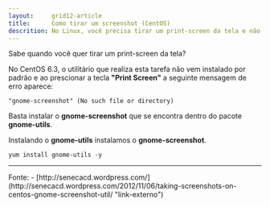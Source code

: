 ```yaml
---
layout:     grid12-article
title:      Como tirar um screenshot (CentOS)
descrition: No Linux, você precisa tirar um print-screen da tela e não sabe como?
---
```


Sabe quando você quer tirar um print-screen da tela? 

No CentOS 6.3, o utilitário que realiza esta tarefa não vem instalado por padrão e ao prescionar a tecla __"Print Screen"__
a seguinte mensagem de erro aparece:

    "gnome-screenshot" (No such file or directory)


Basta instalar o __gnome-screenshot__ que se encontra dentro do pacote __gnome-utils__.

Instalando o __gnome-utils__ instalamos  o __gnome-screenshot__.

    yum install gnome-utils -y


<hr>
Fonte:
- [http://senecacd.wordpress.com/](http://senecacd.wordpress.com/2012/11/06/taking-screenshots-on-centos-gnome-screenshot-util/ "link-externo")